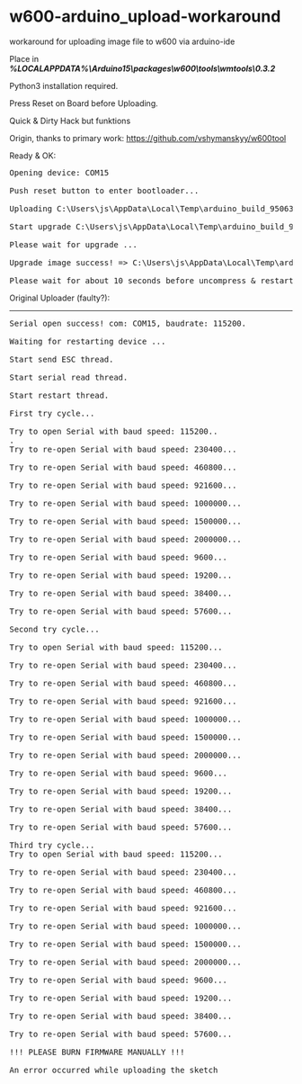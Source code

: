 # w600-arduino_upload-workaround
workaround for uploading image file to w600 via arduino-ide

Place in <b><i> %LOCALAPPDATA%\Arduino15\packages\w600\tools\wmtools\0.3.2 </i></b>

Python3 installation required.

Press Reset on Board before Uploading.

Quick & Dirty Hack but funktions

Origin, thanks to primary work:
https://github.com/vshymanskyy/w600tool 

Ready & OK: 
<pre>
Opening device: COM15

Push reset button to enter bootloader...

Uploading C:\Users\js\AppData\Local\Temp\arduino_build_950630/LED-AP_W600.ino.gz.img

Start upgrade C:\Users\js\AppData\Local\Temp\arduino_build_950630/LED-AP_W600.ino.gz.img 

Please wait for upgrade ...

Upgrade image success! => C:\Users\js\AppData\Local\Temp\arduino_build_950630/LED-AP_W600.ino.gz.img

Please wait for about 10 seconds before uncompress & restart...
</pre>

Original Uploader (faulty?):

-------------------------------

<pre>
Serial open success! com: COM15, baudrate: 115200.

Waiting for restarting device ...

Start send ESC thread.

Start serial read thread.

Start restart thread.

First try cycle...

Try to open Serial with baud speed: 115200..
.
Try to re-open Serial with baud speed: 230400...

Try to re-open Serial with baud speed: 460800...

Try to re-open Serial with baud speed: 921600...

Try to re-open Serial with baud speed: 1000000...

Try to re-open Serial with baud speed: 1500000...

Try to re-open Serial with baud speed: 2000000...

Try to re-open Serial with baud speed: 9600...

Try to re-open Serial with baud speed: 19200...

Try to re-open Serial with baud speed: 38400...

Try to re-open Serial with baud speed: 57600...

Second try cycle...

Try to open Serial with baud speed: 115200...

Try to re-open Serial with baud speed: 230400...

Try to re-open Serial with baud speed: 460800...

Try to re-open Serial with baud speed: 921600...

Try to re-open Serial with baud speed: 1000000...

Try to re-open Serial with baud speed: 1500000...

Try to re-open Serial with baud speed: 2000000...

Try to re-open Serial with baud speed: 9600...

Try to re-open Serial with baud speed: 19200...

Try to re-open Serial with baud speed: 38400...

Try to re-open Serial with baud speed: 57600...

Third try cycle...
Try to open Serial with baud speed: 115200...

Try to re-open Serial with baud speed: 230400...

Try to re-open Serial with baud speed: 460800...

Try to re-open Serial with baud speed: 921600...

Try to re-open Serial with baud speed: 1000000...

Try to re-open Serial with baud speed: 1500000...

Try to re-open Serial with baud speed: 2000000...

Try to re-open Serial with baud speed: 9600...

Try to re-open Serial with baud speed: 19200...

Try to re-open Serial with baud speed: 38400...

Try to re-open Serial with baud speed: 57600...

!!! PLEASE BURN FIRMWARE MANUALLY !!!

An error occurred while uploading the sketch
</pre>

